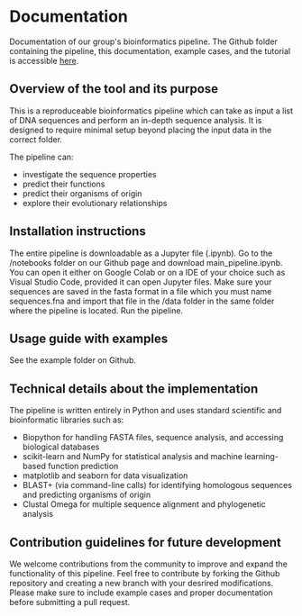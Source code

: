 # Documentation 
Documentation of our group's bioinformatics pipeline. The Github folder containing the pipeline, this documentation, example cases, and the tutorial is accessible [here](https://github.com/luquelab/Bioinformatics_Too_Indecisive).

## Overview of the tool and its purpose
This is a reproduceable bioinformatics pipeline which can take as input a list of DNA sequences and perform an in-depth sequence analysis. It is designed to require minimal setup beyond placing the input data in the correct folder.

The pipeline can: 
- investigate the sequence properties
- predict their functions
- predict their organisms of origin
- explore their evolutionary relationships

## Installation instructions
The entire pipeline is downloadable as a Jupyter file (.ipynb). Go to the /notebooks folder on our Github page and download main_pipeline.ipynb. You can open it either on Google Colab or on a IDE of your choice such as Visual Studio Code, provided it can open Jupyter files. Make sure your sequences are saved in the fasta format in a file which you must name sequences.fna and import that file in the /data folder in the same folder where the pipeline is located. Run the pipeline. 

## Usage guide with examples
See the example folder on Github.

## Technical details about the implementation
The pipeline is written entirely in Python and uses standard scientific and bioinformatic libraries such as:
- Biopython for handling FASTA files, sequence analysis, and accessing biological databases
- scikit-learn and NumPy for statistical analysis and machine learning-based function prediction
- matplotlib and seaborn for data visualization
- BLAST+ (via command-line calls) for identifying homologous sequences and predicting organisms of origin
- Clustal Omega for multiple sequence alignment and phylogenetic analysis

## Contribution guidelines for future development
We welcome contributions from the community to improve and expand the functionality of this pipeline. Feel free to contribute by forking the Github repository and creating a new branch with your desrired modifications. Please make sure to include example cases and proper documentation before submitting a pull request.
